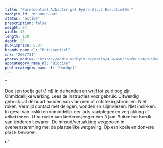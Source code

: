 ```yaml
---
title: "Puressentiel A/bacter.gel Hydro Alc.3 Ess.olie80ml"
medipim_id: "M33B005809"
status: "active"
prescription: false
weight: 84
width: 45
length: 120
depth: 25
publicprice: 5.87
brands_name_nl: "Puressentiel"
cnk: "2667731"
photos_medium: "https://media.medipim.be/media/450x450/e53f86c73ae5aded0f5dc1a5c07ef3f26317ebc2.jpg"
apbcategory_name_nl: "Biocide"
publiccategory_name_nl: "Handgel"
---
```

"<p>Doe een toefje gel (1 ml) in de handen en wrijf tot ze droog zijn. Onmiddellijke werking. Lees de instructies voor gebruik. Uitwendig gebruik.Uit de buurt houden van vlammen of ontstekingsbronnen. Niet roken. Vermijd contact met de ogen, wonden en slijmvliezen. Niet inslikken. In geval van inslikken onmiddellijk een arts raadplegen en verpakking of etiket tonen. Af te raden aan kinderen jonger dan 3 jaar. Buiten het bereik van kinderen bewaren. De inhoud/verpakking weggooien in overeenstemming met de plaatselijke wetgeving. Op een koele en donkere plaats bewaren.</p>n"

